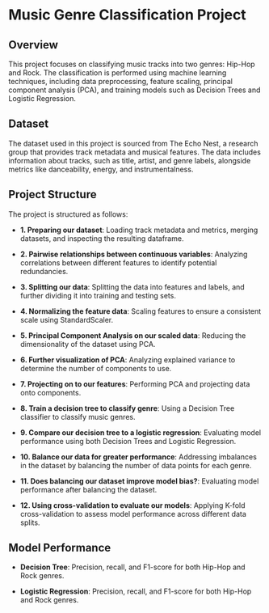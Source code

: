 # Music Genre Classification Project

## Overview

This project focuses on classifying music tracks into two genres: Hip-Hop and Rock. The classification is performed using machine learning techniques, including data preprocessing, feature scaling, principal component analysis (PCA), and training models such as Decision Trees and Logistic Regression.

## Dataset

The dataset used in this project is sourced from The Echo Nest, a research group that provides track metadata and musical features. The data includes information about tracks, such as title, artist, and genre labels, alongside metrics like danceability, energy, and instrumentalness.

## Project Structure

The project is structured as follows:

- **1. Preparing our dataset**: Loading track metadata and metrics, merging datasets, and inspecting the resulting dataframe.

- **2. Pairwise relationships between continuous variables**: Analyzing correlations between different features to identify potential redundancies.

- **3. Splitting our data**: Splitting the data into features and labels, and further dividing it into training and testing sets.

- **4. Normalizing the feature data**: Scaling features to ensure a consistent scale using StandardScaler.

- **5. Principal Component Analysis on our scaled data**: Reducing the dimensionality of the dataset using PCA.

- **6. Further visualization of PCA**: Analyzing explained variance to determine the number of components to use.

- **7. Projecting on to our features**: Performing PCA and projecting data onto components.

- **8. Train a decision tree to classify genre**: Using a Decision Tree classifier to classify music genres.

- **9. Compare our decision tree to a logistic regression**: Evaluating model performance using both Decision Trees and Logistic Regression.

- **10. Balance our data for greater performance**: Addressing imbalances in the dataset by balancing the number of data points for each genre.

- **11. Does balancing our dataset improve model bias?**: Evaluating model performance after balancing the dataset.

- **12. Using cross-validation to evaluate our models**: Applying K-fold cross-validation to assess model performance across different data splits.

## Model Performance

- **Decision Tree**: Precision, recall, and F1-score for both Hip-Hop and Rock genres.

- **Logistic Regression**: Precision, recall, and F1-score for both Hip-Hop and Rock genres.

